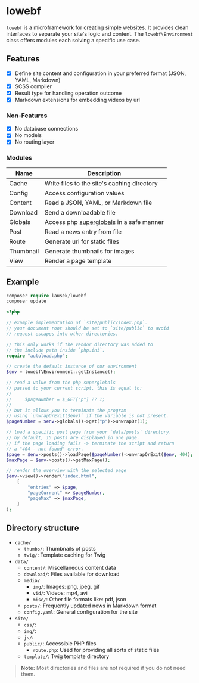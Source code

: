 # lowebf

`lowebf` is a microframework for creating simple websites.
It provides clean interfaces to separate your site's logic and content.
The `lowebf\Environment` class offers modules each solving a specific use case.

## Features

- [X] Define site content and configuration in your preferred format (JSON, YAML, Markdown)
- [X] SCSS compiler
- [X] Result type for handling operation outcome
- [X] Markdown extensions for embedding videos by url

### Non-Features

- [X] No database connections
- [X] No models
- [X] No routing layer

### Modules

| Name | Description |
|---|----|
| Cache | Write files to the site's caching directory |
| Config | Access configuration values |
| Content | Read a JSON, YAML, or Markdown file |
| Download | Send a downloadable file |
| Globals | Access php [superglobals](https://www.php.net/manual/en/language.variables.superglobals) in a safe manner |
| Post | Read a news entry from file |
| Route | Generate url for static files |
| Thumbnail | Generate thumbnails for images |
| View | Render a page template |

## Example

```php
composer require lausek/lowebf
composer update
```

```php
<?php

// example implementation of `site/public/index.php`.
// your document root should be set to `site/public` to avoid
// request escapes into other directories.

// this only works if the vendor directory was added to 
// the include path inside `php.ini`.
require "autoload.php";

// create the default instance of our environment
$env = lowebf\Environment::getInstance();

// read a value from the php superglobals
// passed to your current script. this is equal to:
//
//     $pageNumber = $_GET["p"] ?? 1;
//
// but it allows you to terminate the program 
// using `unwrapOrExit($env)` if the variable is not present.
$pageNumber = $env->globals()->get("p")->unwrapOr(1);

// load a specific post page from your `data/posts` directory.
// by default, 15 posts are displayed in one page.
// if the page loading fails -> terminate the script and return
// a "404 - not found" error.
$page = $env->posts()->loadPage($pageNumber)->unwrapOrExit($env, 404);
$maxPage = $env->posts()->getMaxPage();

// render the overview with the selected page
$env->view()->render("index.html",
    [
        "entries" => $page,
        "pageCurrent" => $pageNumber,
        "pageMax" => $maxPage,
    ]
);
```

## Directory structure

- `cache/`
    - `thumbs/`: Thumbnails of posts
    - `twig/`: Template caching for Twig
- `data/`
    - `content/`: Miscellaneous content data
    - `download/`: Files available for download
    - `media/`
        - `img/`: Images: png, jpeg, gif
        - `vid/`: Videos: mp4, avi
        - `misc/`: Other file formats like: pdf, json
    - `posts/`: Frequently updated news in Markdown format
    - `config.yaml`: General configuration for the site
- `site/`
    - `css/`:
    - `img/`:
    - `js/`:
    - `public/`: Accessible PHP files
        - `route.php`: Used for providing all sorts of static files
    - `template/`: Twig template directory

> **Note:** Most directories and files are not required if you do not need them.
